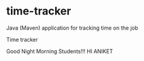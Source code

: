# time-tracker
Java (Maven) application for tracking time on the job

Time tracker

Good Night Morning Students!!!
HI ANIKET
